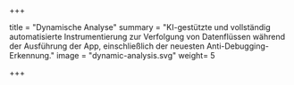+++

title = "Dynamische Analyse"
summary = "KI-gestützte und vollständig automatisierte Instrumentierung zur Verfolgung von Datenflüssen während der Ausführung der App, einschließlich der neuesten Anti-Debugging-Erkennung."
image = "dynamic-analysis.svg"
weight= 5

+++